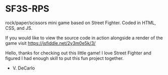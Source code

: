 # SF3S-RPS
rock/paper/scissors mini game based on Street Fighter. Coded in HTML, CSS, and JS.

If you would like to view the source code in action alongside a render of the game visit https://jsfiddle.net/2y3m0e5k/3/

Hello, thanks for checking out this little game! I love Street Fighter and figured I had enough skill to put this fun project together.
- V. DeCarlo

